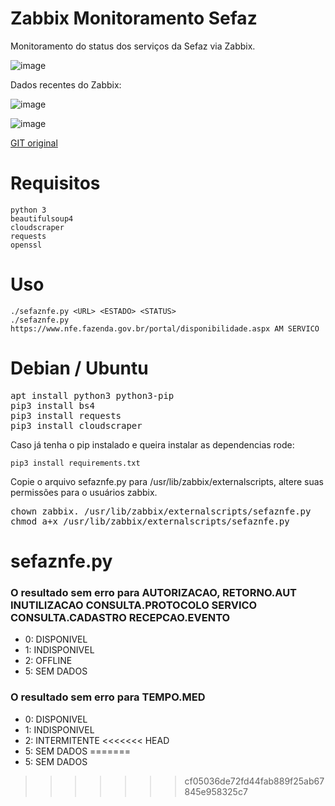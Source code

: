 # Zabbix Monitoramento Sefaz
Monitoramento do status dos serviços da Sefaz via Zabbix.

![image](https://github.com/user-attachments/assets/85db4740-54b4-46a0-8680-875c1f585515)

Dados recentes do Zabbix:

![image](https://github.com/user-attachments/assets/aaaf7e64-374b-4aef-8926-58349d91e7ea)

![image](https://github.com/user-attachments/assets/ee3bce29-42f7-4225-827f-2702d66a98c7)

[GIT original](https://github.com/everaldoscabral/Monitoramento_Sefaz)

# Requisitos
```
python 3
beautifulsoup4
cloudscraper
requests
openssl
```

# Uso
```
./sefaznfe.py <URL> <ESTADO> <STATUS>
./sefaznfe.py https://www.nfe.fazenda.gov.br/portal/disponibilidade.aspx AM SERVICO
```

# Debian / Ubuntu
<pre>apt install python3 python3-pip
pip3 install bs4
pip3 install requests
pip3 install cloudscraper</pre>

Caso já tenha o pip instalado e queira instalar as dependencias rode:
```
pip3 install requirements.txt
```

Copie o arquivo sefaznfe.py para /usr/lib/zabbix/externalscripts, altere suas permissões para o usuários zabbix. 
<pre>
chown zabbix. /usr/lib/zabbix/externalscripts/sefaznfe.py
chmod a+x /usr/lib/zabbix/externalscripts/sefaznfe.py
</pre>

# sefaznfe.py
### O resultado sem erro para AUTORIZACAO, RETORNO.AUT INUTILIZACAO CONSULTA.PROTOCOLO SERVICO CONSULTA.CADASTRO RECEPCAO.EVENTO
- 0: DISPONIVEL
- 1: INDISPONIVEL
- 2: OFFLINE
- 5: SEM DADOS

### O resultado sem erro para TEMPO.MED
- 0: DISPONIVEL
- 1: INDISPONIVEL
- 2: INTERMITENTE
<<<<<<< HEAD
- 5: SEM DADOS
=======
- 5: SEM DADOS
>>>>>>> cf05036de72fd44fab889f25ab67845e958325c7
